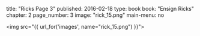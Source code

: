 title: "Ricks Page 3"
published: 2016-02-18
type: book
book: "Ensign Ricks"
chapter: 2
page_number: 3
image: "rick_15.png"
main-menu: no

<img src="{{ url_for('images', name="rick_15.png") }}">
